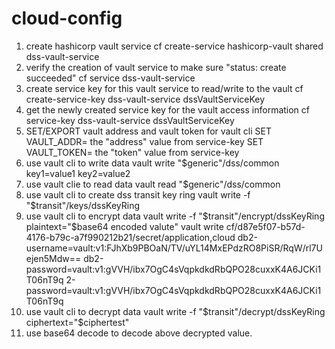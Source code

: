# cloud-config

1. create hashicorp vault service
 cf create-service hashicorp-vault shared dss-vault-service
2. verify the creation of vault service to make sure "status:    create succeeded"
 cf service dss-vault-service
3. create service key for this vault service to read/write to the vault
  cf create-service-key dss-vault-service dssVaultServiceKey 
4. get the newly created service key for the vault access information
  cf service-key dss-vault-service dssVaultServiceKey
5. SET/EXPORT vault address and vault token for vault cli
   SET VAULT_ADDR= the "address" value from service-key
   SET VAULT_TOKEN= the "token" value from service-key
6. use vault cli to write data
  vault write "$generic"/dss/common key1=value1 key2=value2
7. use vault clie to read data
  vault read "$generic"/dss/common
8. use vault cli to create dss transit key ring
  vault write -f "$transit"/keys/dssKeyRing
9. use vault cli to encrypt data
  vault write -f "$transit"/encrypt/dssKeyRing plaintext="$base64 encoded valute"
 vault write cf/d87e5f07-b57d-4176-b79c-a7f990212b21/secret/application,cloud db2-username=vault:v1:FJhXb9PBOaN/TV/uYL14MxEPdzRO8PiSR/RqW/rl7Uejen5Mdw== db2-password=vault:v1:gVVH/ibx7OgC4sVqpkdkdRbQPO28cuxxK4A6JCKi1T06nT9q
2-password=vault:v1:gVVH/ibx7OgC4sVqpkdkdRbQPO28cuxxK4A6JCKi1T06nT9q
10. use vault cli to decrypt data
 vault write -f "$transit"/decrypt/dssKeyRing ciphertext="$ciphertest"
11. use base64 decode to decode above decrypted value.
